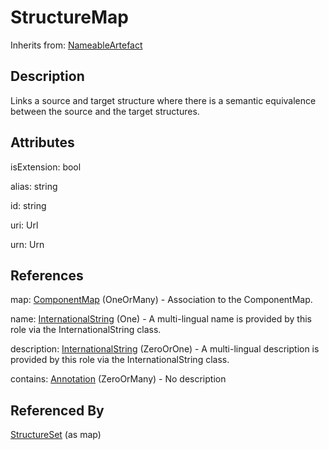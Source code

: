 
# StructureMap

Inherits from: [NameableArtefact](../Base/NameableArtefact.md)



## Description

Links a source and target structure where there is a semantic equivalence between the source and the target structures.


## Attributes

isExtension: bool

alias: string

id: string

uri: Url

urn: Urn



## References

map: [ComponentMap](ComponentMap.md) (OneOrMany) - Association to the ComponentMap.

name: [InternationalString](../Base/InternationalString.md) (One) - A multi-lingual name is provided by this role via the InternationalString class.

description: [InternationalString](../Base/InternationalString.md) (ZeroOrOne) - A multi-lingual description is provided by this role via the InternationalString class.

contains: [Annotation](../Base/Annotation.md) (ZeroOrMany) - No description



## Referenced By

[StructureSet](StructureSet.md) (as map)


